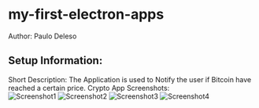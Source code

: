 # my-first-electron-apps
Author: Paulo Deleso

Setup Information:
--
Short Description:
The Application is used to Notify the user if Bitcoin have reached a certain price.
Crypto App Screenshots:
<br>
<img src="https://i.ibb.co/Qd7w6K6/Screenshot1.png" alt="Screenshot1" border="0">
<img src="https://i.ibb.co/phpRMBf/Screenshot2.png" alt="Screenshot2" border="0">
<img src="https://i.ibb.co/NSGL7c2/Screenshot3.png" alt="Screenshot3" border="0">
<img src="https://i.ibb.co/74fYdLW/Screenshot4.png" alt="Screenshot4" border="0">

